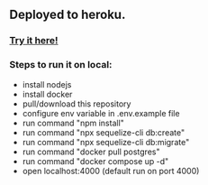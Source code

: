 ## Deployed to heroku. 

### <a href='https://murmuring-beyond-12009.herokuapp.com/docs'>Try it here!</a>

### Steps to run it on local:
- install nodejs
- install docker
- pull/download this repository
- configure env variable in .env.example file
- run command "npm install"
- run command "npx sequelize-cli db:create"
- run command "npx sequelize-cli db:migrate"
- run command "docker pull postgres"
- run command "docker compose up -d"
- open localhost:4000 (default run on port 4000)